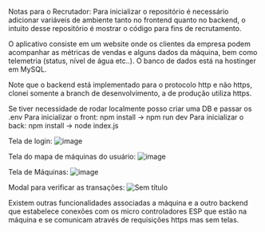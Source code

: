 Notas para o Recrutador:
Para inicializar o repositório é necessário adicionar variáveis de ambiente tanto no frontend quanto no backend, o intuito desse repositório é mostrar o código para fins de recrutamento.

O aplicativo consiste em um website onde os clientes da empresa podem acompanhar as métricas de vendas e alguns dados da máquina, bem como telemetria (status, nível de água etc..). O banco de dados está na hostinger em MySQL.

Note que o backend está implementado para o protocolo http e não https, clonei somente a branch de desenvolvimento, a de produção utiliza https.

Se tiver necessidade de rodar localmente posso criar uma DB e passar os .env
Para inicializar o front: npm install -> npm run dev
Para inicializar o back: npm install -> node index.js


Tela de login: ![image](https://github.com/user-attachments/assets/0d029719-9ef3-4b1a-ab21-f49290a92fa7)

Tela do mapa de máquinas do usuário: ![image](https://github.com/user-attachments/assets/7ae4ae87-1c65-4e1b-90b8-e6e4d9744c8f)

Tela de Máquinas: ![image](https://github.com/user-attachments/assets/2e3a9c73-aaf5-475a-8487-f5eb144abab6)

Modal para verificar as transações: ![Sem título](https://github.com/user-attachments/assets/f35e20d2-5264-4540-a80e-27464e5f1481)



Existem outras funcionalidades associadas a máquina e a outro backend que estabelece conexões com os micro controladores ESP que estão na máquina e se comunicam através de requisições https mas sem telas.
